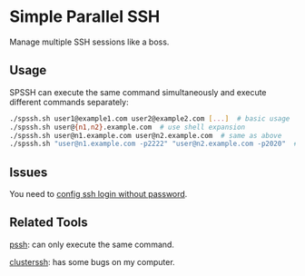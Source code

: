 # Simple Parallel SSH

Manage multiple SSH sessions like a boss.

## Usage

SPSSH can execute the same command simultaneously and execute different commands separately:

```bash
./spssh.sh user1@example1.com user2@example2.com [...]  # basic usage
./spssh.sh user@{n1,n2}.example.com  # use shell expansion
./spssh.sh user@n1.example.com user@n2.example.com  # same as above
./spssh.sh "user@n1.example.com -p2222" "user@n2.example.com -p2020"  # add ssh args
```

## Issues

You need to [config ssh login without password](https://askubuntu.com/questions/46930/how-can-i-set-up-password-less-ssh-login).

## Related Tools

[pssh](https://github.com/lilydjwg/pssh): can only execute the same command.

[clusterssh](https://github.com/duncs/clusterssh): has some bugs on my computer.
